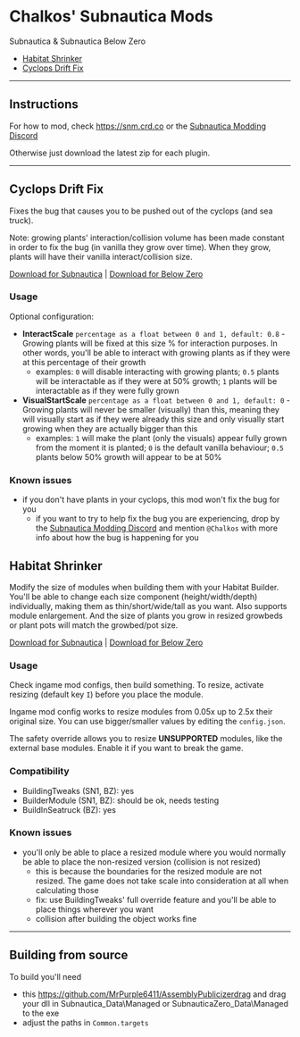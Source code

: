 # Chalkos' Subnautica Mods

Subnautica & Subnautica Below Zero
- [Habitat Shrinker](#habitat-shrinker)
- [Cyclops Drift Fix](#cyclops-drift-fix)

---------------------------------------------------

## Instructions

For how to mod, check https://snm.crd.co or the [Subnautica Modding Discord](https://discord.com/invite/UpWuWwq)

Otherwise just download the latest zip for each plugin.

---------------------------------------------------

## Cyclops Drift Fix

Fixes the bug that causes you to be pushed out of the cyclops (and sea truck).

Note: growing plants' interaction/collision volume has been made constant in order to fix the bug (in vanilla they grow over time). When they grow, plants will have their vanilla interact/collision size.

[Download for Subnautica](https://github.com/chalkos/Chalkos-Subnautica-Mods/releases/download/1/CyclopsDriftFix_SN1_v1.0.0.zip)
|
[Download for Below Zero](https://github.com/chalkos/Chalkos-Subnautica-Mods/releases/download/1/CyclopsDriftFix_BZ_v1.0.0.zip)

### Usage

Optional configuration:
* **InteractScale** `percentage as a float between 0 and 1, default: 0.8` - Growing plants will be fixed at this size % for interaction purposes. In other words, you'll be able to interact with growing plants as if they were at this percentage of their growth
  * examples: `0` will disable interacting with growing plants; `0.5` plants will be interactable as if they were at 50% growth; `1` plants will be interactable as if they were fully grown
* **VisualStartScale** `percentage as a float between 0 and 1, default: 0` - Growing plants will never be smaller (visually) than this, meaning they will visually start as if they were already this size and only visually start growing when they are actually bigger than this
  * examples: `1` will make the plant (only the visuals) appear fully grown from the moment it is planted; `0` is the default vanilla behaviour; `0.5` plants below 50% growth will appear to be at 50%

### Known issues

- if you don't have plants in your cyclops, this mod won't fix the bug for you
  - if you want to try to help fix the bug you are experiencing, drop by the [Subnautica Modding Discord](https://discord.com/invite/UpWuWwq) and mention `@Chalkos` with more info about how the bug is happening for you

## Habitat Shrinker

Modify the size of modules when building them with your Habitat Builder. You'll be able to change each size component (height/width/depth) individually, making them as thin/short/wide/tall as you want. Also supports module enlargement. And the size of plants you grow in resized growbeds or plant pots will match the growbed/pot size.

[Download for Subnautica](https://github.com/chalkos/Chalkos-Subnautica-Mods/releases/download/1/HabitatShrinker_SN1_v1.0.0.zip)
|
[Download for Below Zero](https://github.com/chalkos/Chalkos-Subnautica-Mods/releases/download/1/HabitatShrinker_BZ_v1.0.0.zip)

### Usage

Check ingame mod configs, then build something.
To resize, activate resizing (default key `I`) before you place the module.

Ingame mod config works to resize modules from 0.05x up to 2.5x their original size. You can use bigger/smaller values by editing the `config.json`.

The safety override allows you to resize **UNSUPPORTED** modules, like the external base modules. Enable it if you want to break the game.

### Compatibility
- BuildingTweaks (SN1, BZ): yes
- BuilderModule (SN1, BZ): should be ok, needs testing
- BuildInSeatruck (BZ): yes

### Known issues

- you'll only be able to place a resized module where you would normally be able to place the non-resized version (collision is not resized)
  - this is because the boundaries for the resized module are not resized. The game does not take scale into consideration at all when calculating those
  - fix: use BuildingTweaks' full override feature and you'll be able to place things wherever you want
  - collision after building the object works fine

---------------------------------------------------

## Building from source

To build you'll need
* this https://github.com/MrPurple6411/AssemblyPublicizerdrag and drag your dll in Subnautica_Data\Managed or SubnauticaZero_Data\Managed to the exe
* adjust the paths in `Common.targets`

